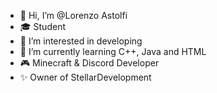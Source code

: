 - 👋 Hi, I’m @Lorenzo Astolfi
- 🎓 Student
- 👀 I’m interested in developing
- 🌱 I’m currently learning C++, Java and HTML
- 🎮 Minecraft & Discord Developer
- ✨ Owner of StellarDevelopment
